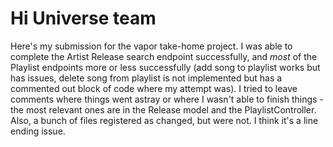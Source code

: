 # Hi Universe team

Here's my submission for the vapor take-home project. I was able to complete the Artist Release search endpoint successfully, and _most_ of the Playlist endpoints more or less successfully (add song to playlist works but has issues, delete song from playlist is not implemented but has a commented out block of code where my attempt was). I tried to leave comments where things went astray or where I wasn't able to finish things - the most relevant ones are in the Release model and the PlaylistController. Also, a bunch of files registered as changed, but were not. I think it's a line ending issue.